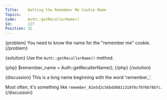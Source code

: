 ```yaml
---
Title:    Getting the Remember Me Cookie Name
Topics:   -
Code:     Auth::getRecallerName()
Id:       227
Position: 32
---
```


{problem}
You need to know the name for the "remember me" cookie.
{/problem}

{solution}
Use the `Auth::getRecallerName()` method.

{php}
$remember_name = Auth::getRecallerName();
{/php}
{/solution}

{discussion}
This is a long name beginning with the word 'remember_'.

Most often, it's something like `remember_82e5d2c56bdd0811318f0cf078b78bfc`.
{/discussion}
